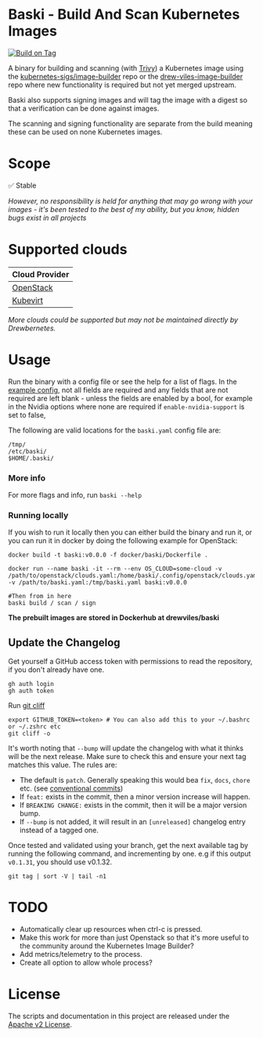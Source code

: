 # Baski - Build And Scan Kubernetes Images

[//]: # ([![Known Vulnerabilities]&#40;https://snyk.io/test/github/drewbernetes/baski/badge.svg&#41;]&#40;https://snyk.io/test/github/drewbernetes/baski&#41;)
[![Build on Tag](https://github.com/drewbernetes/baski/actions/workflows/tag.yml/badge.svg?branch=main&event=release)](https://github.com/drewbernetes/baski/actions/workflows/tag.yml)

A binary for building and scanning (with [Trivy](https://github.com/aquasecurity/trivy)) a Kubernetes image using
the [kubernetes-sigs/image-builder](https://github.com/kubernetes-sigs/image-builder) repo or
the [drew-viles-image-builder](https://github.com/drew-viles/image-builder) repo where new functionality is required
but not yet merged upstream.

Baski also supports signing images and will tag the image with a digest so that a verification can be done against
images.

The scanning and signing functionality are separate from the build meaning these can be used on none Kubernetes images.

# Scope

✅ Stable

_However, no responsibility is held for anything that may go wrong with your images - it's been tested to the best of my
ability, but you know, hidden bugs exist in all projects_

# Supported clouds

| Cloud Provider                 |
|--------------------------------|
| [OpenStack](docs/openstack.md) |
| [Kubevirt](docs/kubevirt.md)   |

*More clouds could be supported but may not be maintained directly by Drewbernetes.*

# Usage

Run the binary with a config file or see the help for a list of flags.
In the [example config](baski-example.yaml), not all fields are required and any fields that are not required are left
blank - unless the fields are enabled by a bool, for example in the Nvidia options where none are required
if `enable-nvidia-support` is set to false,

The following are valid locations for the `baski.yaml` config file are:

```shell
/tmp/
/etc/baski/
$HOME/.baski/
```

### More info

For more flags and info, run `baski --help`

### Running locally

If you wish to run it locally then you can either build the binary and run it, or you can run it in docker by doing the
following example for OpenStack:

```shell
docker build -t baski:v0.0.0 -f docker/baski/Dockerfile .

docker run --name baski -it --rm --env OS_CLOUD=some-cloud -v /path/to/openstack/clouds.yaml:/home/baski/.config/openstack/clouds.yaml -v /path/to/baski.yaml:/tmp/baski.yaml baski:v0.0.0

#Then from in here
baski build / scan / sign
```
**The prebuilt images are stored in Dockerhub at drewviles/baski**

## Update the Changelog

Get yourself a GitHub access token with permissions to read the repository, if you don't already have one.

```shell
gh auth login
gh auth token
```

Run [git cliff](https://github.com/orhun/git-cliff/)

```
export GITHUB_TOKEN=<token> # You can also add this to your ~/.bashrc or ~/.zshrc etc
git cliff -o
```
It's worth noting that `--bump` will update the changelog with what it thinks will be the next release. Make sure to check this and ensure your next tag matches this value.
The rules are:
* The default is `patch`. Generally speaking this would bea  `fix`, `docs`, `chore` etc. (see [conventional commits](https://www.conventionalcommits.org/en/v1.0.0/))
* If `feat:` exists in the commit, then a minor version increase will happen.
* If `BREAKING CHANGE:` exists in the commit, then it will be a major version bump.
* If `--bump` is not added, it will result in an `[unreleased]` changelog entry instead of a tagged one.

Once tested and validated using your branch, get the next available tag by running the following command, and incrementing by one. e.g if this output `v0.1.31`, you should use v0.1.32.

```shell
git tag | sort -V | tail -n1
```

# TODO

* Automatically clear up resources when ctrl-c is pressed.
* Make this work for more than just Openstack so that it's more useful to the community around the Kubernetes Image
  Builder?
* Add metrics/telemetry to the process.
* Create all option to allow whole process?

# License

The scripts and documentation in this project are released under the [Apache v2 License](LICENSE).
